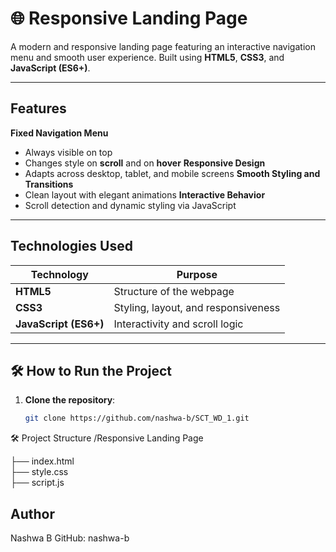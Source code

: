 # 🌐 Responsive Landing Page

A modern and responsive landing page featuring an interactive navigation menu and smooth user experience. Built using **HTML5**, **CSS3**, and **JavaScript (ES6+)**.

---

## Features

  **Fixed Navigation Menu**  
  - Always visible on top  
  - Changes style on **scroll** and on **hover**
  **Responsive Design**  
  - Adapts across desktop, tablet, and mobile screens
  **Smooth Styling and Transitions**  
  - Clean layout with elegant animations
  **Interactive Behavior**  
  - Scroll detection and dynamic styling via JavaScript

---

##  Technologies Used

| Technology | Purpose                         |
|------------|----------------------------------|
| **HTML5**  | Structure of the webpage         |
| **CSS3**   | Styling, layout, and responsiveness |
| **JavaScript (ES6+)** | Interactivity and scroll logic |

---

## 🛠 How to Run the Project

1. **Clone the repository**:
   ```bash
   git clone https://github.com/nashwa-b/SCT_WD_1.git

 🛠 Project Structure
   /Responsive Landing Page
   
├── index.html         
├── style.css          
├── script.js          

##  Author
Nashwa B
GitHub: nashwa-b
